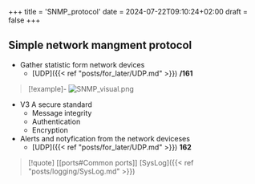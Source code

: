 +++
title = 'SNMP_protocol'
date = 2024-07-22T09:10:24+02:00
draft = false
+++

## Simple network mangment protocol 

- Gather statistic form network devices
	- [UDP]({{< ref "posts/for_later/UDP.md" >}}) **/161** 

>[!example]-
>![SNMP_visual.png](/Notes/SNMP_visual.png)

- V3 A secure standard 
	- Message integrity 
	- Authentication
	- Encryption 
- Alerts and notyfication from the network deviceses 
	- [UDP]({{< ref "posts/for_later/UDP.md" >}}) **162**


>[!quote] [[ports#Common ports]] [SysLog]({{< ref "posts/logging/SysLog.md" >}})
